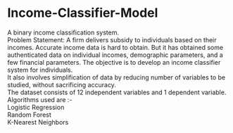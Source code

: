# Income-Classifier-Model
A binary income classification system.  
Problem Statement: A firm delivers subsidy to individuals based on their incomes. Accurate income data is hard to obtain. But it has obtained some authenticated data on individual incomes, demographic parameters, and a few financial parameters. The objective is to develop an income classifier system for individuals.  
It also involves simplification of data by reducing number of variables to be studied, without sacrificing accuracy.  
The dataset consists of 12 independent variables and 1 dependent variable.  
Algorithms used are :-  
Logistic Regression  
Random Forest  
K-Nearest Neighbors  

